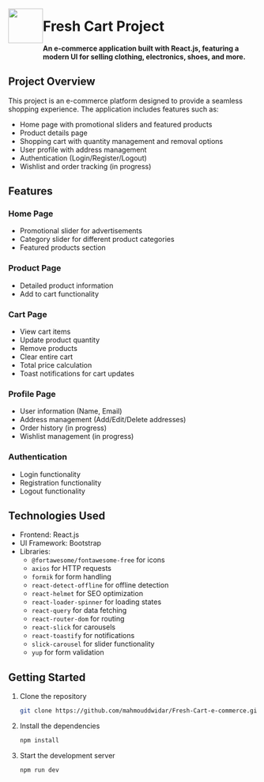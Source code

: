 <img src="https://github.com/user-attachments/assets/4db43041-883c-4e18-a985-84be133afcc8" align="left" height="70px" hspace="0px" vspace="20px">

# Fresh Cart Project

**An e-commerce application built with React.js, featuring a modern UI for selling clothing, electronics, shoes, and more.**

## Project Overview

This project is an e-commerce platform designed to provide a seamless shopping experience. The application includes features such as:

- Home page with promotional sliders and featured products
- Product details page
- Shopping cart with quantity management and removal options
- User profile with address management
- Authentication (Login/Register/Logout)
- Wishlist and order tracking (in progress)

## Features

### Home Page
- Promotional slider for advertisements
- Category slider for different product categories
- Featured products section

### Product Page
- Detailed product information
- Add to cart functionality

### Cart Page
- View cart items
- Update product quantity
- Remove products
- Clear entire cart
- Total price calculation
- Toast notifications for cart updates

### Profile Page
- User information (Name, Email)
- Address management (Add/Edit/Delete addresses)
- Order history (in progress)
- Wishlist management (in progress)

### Authentication
- Login functionality
- Registration functionality
- Logout functionality

## Technologies Used

- Frontend: React.js
- UI Framework: Bootstrap
- Libraries:
  - `@fortawesome/fontawesome-free` for icons
  - `axios` for HTTP requests
  - `formik` for form handling
  - `react-detect-offline` for offline detection
  - `react-helmet` for SEO optimization
  - `react-loader-spinner` for loading states
  - `react-query` for data fetching
  - `react-router-dom` for routing
  - `react-slick` for carousels
  - `react-toastify` for notifications
  - `slick-carousel` for slider functionality
  - `yup` for form validation

## Getting Started

1. Clone the repository
   ```bash
   git clone https://github.com/mahmouddwidar/Fresh-Cart-e-commerce.git

2. Install the dependencies
   ```bash
   npm install

3. Start the development server
   ```bash
   npm run dev
